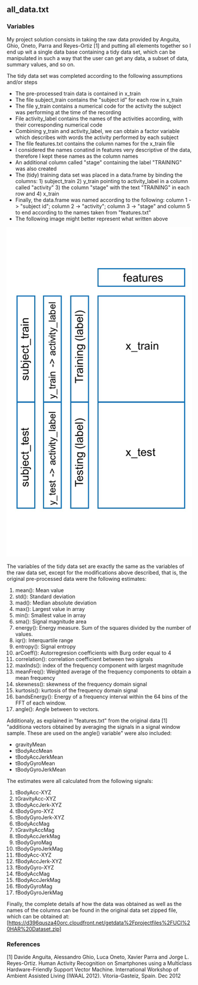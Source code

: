 ## all_data.txt
### Variables
My project solution consists in taking the raw data provided by Anguita, Ghio, Oneto, Parra and Reyes-Ortiz [1] and putting all elements together so I end up wit a single data base containing a tidy data set, which can be manipulated in such a way that the user can get any data, a subset of data, summary values, and so on.

The tidy data set was completed according to the following assumptions and/or steps
- The pre-processed train data is contained in x_train
- The file subject_train contains the "subject id" for each row in x_train
- The file y_train contains a numerical code for the activity the subject was performing at the time of the recording
- File activity_label contains the names of the activities according, with their corresponding numerical code
- Combining y_train and activity_label, we can obtain a factor variable which describes with words the activity performed by each subject
- The file features.txt contains the column names for the x_train file
- I considered the names conatind in features very descriptive of the data, therefore I kept these names as the column names
- An additional column called "stage" containing the label "TRAINING" was also created
- The (tidy) training data set was placed in a data.frame by binding the columns: 1) subject_train  2) y_train pointing to activity_label in a column called "activity" 3) the column "stage" with the text "TRAINING" in each row and  4) x_train
- Finally, the data.frame was named according to the following: column 1 -> "subject id"; column 2 -> "activity"; column 3 -> "stage" and column 5 to end according to the names taken from "features.txt"
- The following image might better represent what written above 

![Alt text](/tidy.jpg)

The variables of the tidy data set are exactly the same as the variables of the raw data set, except for the modifications above described, that is, the original pre-processed data were the following estimates:
1. mean(): Mean value
2. std(): Standard deviation
3. mad(): Median absolute deviation 
4. max(): Largest value in array
5. min(): Smallest value in array
6. sma(): Signal magnitude area
7. energy(): Energy measure. Sum of the squares divided by the number of values. 
8. iqr(): Interquartile range 
9. entropy(): Signal entropy
10. arCoeff(): Autorregresion coefficients with Burg order equal to 4
11. correlation(): correlation coefficient between two signals
12. maxInds(): index of the frequency component with largest magnitude
13. meanFreq(): Weighted average of the frequency components to obtain a mean frequency
14. skewness(): skewness of the frequency domain signal 
15. kurtosis(): kurtosis of the frequency domain signal 
16. bandsEnergy(): Energy of a frequency interval within the 64 bins of the FFT of each window.
17. angle(): Angle between to vectors.

Additionaly, as explained in "features.txt" from the original data [1] "additiona vectors obtained by averaging the signals in a signal window sample. These are used on the angle() variable" were also included:
- gravityMean
- tBodyAccMean
- tBodyAccJerkMean
- tBodyGyroMean
- tBodyGyroJerkMean

The estimates were all calculated from the following signals:
1. tBodyAcc-XYZ
2. tGravityAcc-XYZ
3. tBodyAccJerk-XYZ
4. tBodyGyro-XYZ
5. tBodyGyroJerk-XYZ
6. tBodyAccMag
7. tGravityAccMag
8. tBodyAccJerkMag
9. tBodyGyroMag
10. tBodyGyroJerkMag
11. fBodyAcc-XYZ
12. fBodyAccJerk-XYZ
13. fBodyGyro-XYZ
14. fBodyAccMag
15. fBodyAccJerkMag
16. fBodyGyroMag
17. fBodyGyroJerkMag

Finally, the complete details af how the data was obtained as well as the names of the columns can be found in the original data set zipped file, which can be obtained at: 
[https://d396qusza40orc.cloudfront.net/getdata%2Fprojectfiles%2FUCI%20HAR%20Dataset.zip]

### References
[1] Davide Anguita, Alessandro Ghio, Luca Oneto, Xavier Parra and Jorge L. Reyes-Ortiz. Human Activity Recognition on Smartphones using a Multiclass Hardware-Friendly Support Vector Machine. International Workshop of Ambient Assisted Living (IWAAL 2012). Vitoria-Gasteiz, Spain. Dec 2012



